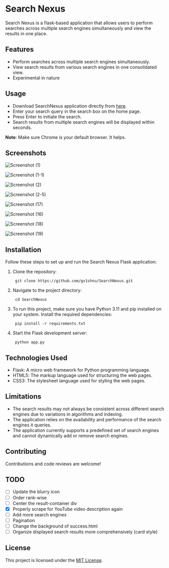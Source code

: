 # Search Nexus

Search Nexus is a flask-based application that allows users to perform searches across multiple search engines simultaneously and view the results in one place.

## Features

- Perform searches across multiple search engines simultaneously.
- View search results from various search engines in one consolidated view.
- Experimental in nature

## Usage

- Download SearchNexus application directly from [here](https://drive.google.com/file/d/1fmbicfMMcl1JeaqiIOYOltmZAEz-CWah/view?usp=sharing).
- Enter your search query in the search box on the home page.
- Press Enter to initiate the search.
- Search results from multiple search engines will be displayed within seconds.

**Note**: Make sure Chrome is your default browser. It helps. 

## Screenshots

![Screenshot (1)](https://github.com/gv1shnu/SearchNexus/assets/121789146/98b0fee5-2b3f-4e04-b81f-2b9d08c4e101)

![Screenshot (1-1)](https://github.com/gv1shnu/SearchNexus/assets/121789146/3a5fa9a6-af2e-4574-904d-395ddcea1659)

![Screenshot (2)](https://github.com/gv1shnu/SearchNexus/assets/121789146/a86d71a9-a595-425f-8dc6-e8b49cae0c20)

![Screenshot (2-5)](https://github.com/gv1shnu/SearchNexus/assets/121789146/5e85b02a-aacf-4dd4-9e42-32c9b11dfdf6)

![Screenshot (17)](https://github.com/gv1shnu/SearchNexus/assets/121789146/c8669de2-864c-4ead-8473-bc34142ee18c)

![Screenshot (16)](https://github.com/gv1shnu/SearchNexus/assets/121789146/b8fc27dd-4e27-4147-a8c4-b1dd40ffe02d)

![Screenshot (18)](https://github.com/gv1shnu/SearchNexus/assets/121789146/ecc9d9fa-560b-4506-a91d-6d0a41761197)

![Screenshot (19)](https://github.com/gv1shnu/SearchNexus/assets/121789146/4a596a83-ac35-477e-a55a-f4345ed67965)


## Installation

Follow these steps to set up and run the Search Nexus Flask application:

1. Clone the repository:
	
   		git clone https://github.com/gv1shnu/SearchNexus.git


2. Navigate to the project directory:
	
   		cd SearchNexus


3. To run this project, make sure you have Python 3.11 and pip installed on your system. Install the required dependencies:
	
		pip install -r requirements.txt


4. Start the Flask development server:

		python app.py

## Technologies Used

- Flask: A micro web framework for Python programming language.
- HTML5: The markup language used for structuring the web pages.
- CSS3: The stylesheet language used for styling the web pages.

## Limitations

- The search results may not always be consistent across different search engines due to variations in algorithms and indexing.
- The application relies on the availability and performance of the search engines it queries.
- The application currently supports a predefined set of search engines and cannot dynamically add or remove search engines.

## Contributing

Contributions and code reviews are welcome! 

TODO
----
- [ ] Update the blurry icon
- [ ] Order rank-wise
- [ ] Center the result-container div
- [x] Properly scrape for YouTube video description again
- [ ] Add more search engines
- [ ] Pagination
- [ ] Change the background of success.html
- [ ] Organize displayed search results more comprehensively (card style)

## License

This project is licensed under the [MIT License](LICENSE).
